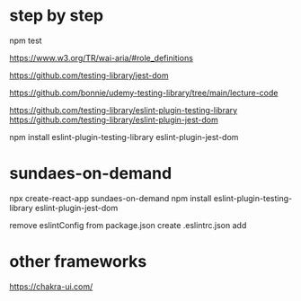 # step by step

npm test

https://www.w3.org/TR/wai-aria/#role_definitions

https://github.com/testing-library/jest-dom

https://github.com/bonnie/udemy-testing-library/tree/main/lecture-code

https://github.com/testing-library/eslint-plugin-testing-library
https://github.com/testing-library/eslint-plugin-jest-dom

npm install eslint-plugin-testing-library eslint-plugin-jest-dom

# sundaes-on-demand

npx create-react-app sundaes-on-demand
npm install eslint-plugin-testing-library eslint-plugin-jest-dom

remove eslintConfig from package.json
create .eslintrc.json add

# other frameworks

https://chakra-ui.com/

